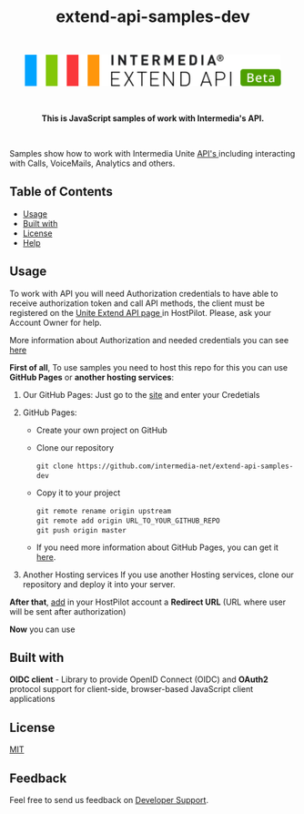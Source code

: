 
<h1 align="center"> extend-api-samples-dev </h1> <br>
<p align="center">
  <a href="https://developer.intermedia.com/">
    <img alt="GitPoint" title="GitPoint" src="https://github.com/GeorgeGevorkyan/EXT/blob/master/logo-beta.svg" width="450">
  </a>
</p>
<br>
<p align="center">
 <strong>This is JavaScript samples of work with Intermedia's API.</strong>
</p>
<br>
<p>
  Samples show how to work with Intermedia Unite <a href = "https://developer.intermedia.com/index.html"> API's </a> including interacting with Calls, VoiceMails, Analytics and others.
</p>

## Table of Contents

* [Usage](#Usage)
* [Built with](#Built-with)
* [License](#License)
* [Help](#Help)


## Usage

   To work with API you will need Authorization credentials to have able to receive authorization token and call API methods, the client must be registered on the 
   <a href ="https://kb.intermedia.net/article/63780"> Unite Extend API page </a> in HostPilot. Please, ask your Account Owner for help.

   More information about Authorization and needed credentials you can see <a href ="https://developer.intermedia.com/api/spec/calling/index.html#dev-guide-auth-guide">here</a>

**First of all**, To use samples you need to host this repo for this you can use **GitHub Pages** or **another hosting services**:
  1. Our GitHub Pages:
     Just go to the [site]() and enter your Credetials
     
  2. GitHub Pages:    
      - Create your own project on GitHub
      
      - Clone our repository
            
        `git clone https://github.com/intermedia-net/extend-api-samples-dev`
      - Copy it to your project
             
        `git remote rename origin upstream`     
        `git remote add origin URL_TO_YOUR_GITHUB_REPO`     
        `git push origin master`
      - If you need more information about GitHub Pages, you can get it [here](https://docs.github.com/en/pages).
  
  3. Another Hosting services
      If you use another Hosting services, clone our repository and deploy it into your server.


**After that**, [add](https://kb.intermedia.net/article/63780) in your HostPilot account a **Redirect URL** (URL where user will be sent after authorization)
  
  
**Now** you can use


## Built with
  **OIDC client** - Library to provide OpenID Connect (OIDC) and **OAuth2** protocol support for client-side, browser-based JavaScript client applications

## License
 [MIT](https://github.com/intermedia-net/extend-api-samples-dev/blob/main/LICENSE)

## Feedback
  Feel free to send us feedback on [Developer Support](https://developer.intermedia.com/articles/feedback.html). 

